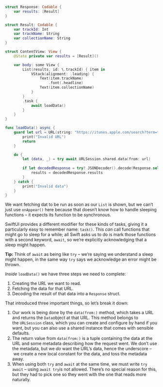 ```swift
struct Response: Codable {
    var results: [Result]
}

struct Result: Codable {
    var trackId: Int
    var trackName: String
    var collectionName: String
}

struct ContentView: View {
    @State private var results = [Result]()

    var body: some View {
        List(results, id: \.trackId) { item in
            VStack(alignment: .leading) {
                Text(item.trackName)
                    .font(.headline)
                Text(item.collectionName)
            }
        }
        .task {
		    await loadData()
		}
    }
}

func loadData() async {
	guard let url = URL(string: "https://itunes.apple.com/search?term=taylor+swift&entity=song") else {
	    print("Invalid URL")
	    return
	}

	do {
	    let (data, _) = try await URLSession.shared.data(from: url)
	
	    if let decodedResponse = try? JSONDecoder().decode(Response.self, from: data) {
		    results = decodedResponse.results
		}
	} catch {
	    print("Invalid data")
	}
}
```

We want fetching dat to be run as soon as our `List` is shown, but we can’t just use `onAppear()` here because that doesn’t know how to handle sleeping functions – it expects its function to be synchronous. 

SwiftUI provides a different modifier for these kinds of tasks, giving it a particularly easy to remember name: `task()`. This _can_ call functions that might go to sleep for a while; all Swift asks us to do is mark those functions with a second keyword, `await`, so we’re explicitly acknowledging that a sleep might happen.

**Tip:** Think of `await` as being like `try` – we’re saying we understand a sleep might happen, in the same way `try` says we acknowledge an error might be thrown.

_Inside_ `loadData()` we have three steps we need to complete:
1. Creating the URL we want to read.
2. Fetching the data for that URL.
3. Decoding the result of that data into a `Response` struct.

That introduced three important things, so let’s break it down:
1. Our work is being done by the `data(from:)` method, which takes a URL and returns the `Data`object at that URL. This method belongs to the `URLSession` class, which you can create and configure by hand if you want, but you can also use a shared instance that comes with sensible defaults.
2. The return value from `data(from:)` is a tuple containing the data at the URL and some metadata describing how the request went. We don’t use the metadata, but we _do_ want the URL’s data, hence the underscore – we create a new local constant for the data, and toss the metadata away.
3. When using both `try` and `await` at the same time, we must write `try await` – using `await try`is not allowed. There’s no special reason for this, but they had to pick one so they went with the one that reads more naturally.
